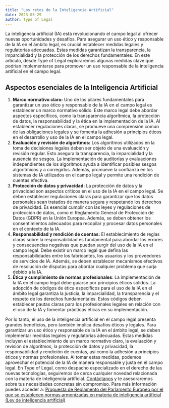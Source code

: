 ```yaml
---
title: "Los retos de la Inteligencia Artificial"
date: 2023-05-29
author: Type of Legal
---
```


La inteligencia artificial (IA) está revolucionando el campo legal al ofrecer nuevas oportunidades y desafíos. Para asegurar un uso ético y responsable de la IA en el ámbito legal, es crucial establecer medidas legales y regulatorias adecuadas. Estas medidas garantizan la transparencia, la imparcialidad y la protección de los derechos fundamentales. En este artículo, desde Type of Legal exploraremos algunas medidas clave que podrían implementarse para promover un uso responsable de la inteligencia artificial en el campo legal.

Aspectos esenciales de la Inteligencia Artificial
-------------------------------------------------

1.  **Marco normativo claro:** Uno de los pilares fundamentales para garantizar un uso ético y responsable de la IA en el campo legal es establecer un marco normativo sólido. Este marco legal debe abordar aspectos específicos, como la transparencia algorítmica, la protección de datos, la responsabilidad y la ética en la implementación de la IA. Al establecer regulaciones claras, se promueve una comprensión común de las obligaciones legales y se fomenta la adhesión a principios éticos en el desarrollo y uso de la IA en el campo legal.
2.  **Evaluación y revisión de algoritmos:** Los algoritmos utilizados en la toma de decisiones legales deben ser objeto de una evaluación y revisión regular. Esto asegura la transparencia, la imparcialidad y la ausencia de sesgos. La implementación de auditorías y evaluaciones independientes de los algoritmos ayuda a identificar posibles sesgos algorítmicos y a corregirlos. Además, promueve la confianza en los sistemas de IA utilizados en el campo legal y permite una rendición de cuentas efectiva.
3.  **Protección de datos y privacidad:** La protección de datos y la privacidad son aspectos críticos en el uso de la IA en el campo legal. Se deben establecer regulaciones claras para garantizar que los datos personales sean tratados de manera segura y respetando los derechos de privacidad. Es esencial cumplir con las leyes y regulaciones de protección de datos, como el Reglamento General de Protección de Datos (GDPR) en la Unión Europea. Además, se deben obtener los consentimientos adecuados para recopilar y procesar datos personales en el contexto de la IA.
4.  **Responsabilidad y rendición de cuentas:** El establecimiento de reglas claras sobre la responsabilidad es fundamental para abordar los errores y consecuencias negativas que puedan surgir del uso de la IA en el campo legal. Debe existir un marco legal que defina las responsabilidades entre los fabricantes, los usuarios y los proveedores de servicios de IA. Además, se deben establecer mecanismos efectivos de resolución de disputas para abordar cualquier problema que surja debido a la IA.
5.  **Ética y cumplimiento de normas profesionales**: La implementación de la IA en el campo legal debe guiarse por principios éticos sólidos. La adopción de códigos de ética específicos para el uso de la IA en el ámbito legal garantiza la justicia, la imparcialidad, la transparencia y el respeto de los derechos fundamentales. Estos códigos deben establecer pautas claras para los profesionales legales en relación con el uso de la IA y fomentar prácticas éticas en su implementación.

Por lo tanto, el uso de la inteligencia artificial en el campo legal presenta grandes beneficios, pero también implica desafíos éticos y legales. Para garantizar un uso ético y responsable de la IA en el ámbito legal, se deben implementar medidas legales y regulatorias adecuadas. Estas medidas incluyen el establecimiento de un marco normativo claro, la evaluación y revisión de algoritmos, la protección de datos y privacidad, la responsabilidad y rendición de cuentas, así como la adhesión a principios éticos y normas profesionales. Al tomar estas medidas, podemos aprovechar el potencial de la IA de manera responsable y justa en el campo legal. En Type of Legal, como despacho especializado en el derecho de las nuevas tecnologías, seguiremos de cerca cualquier novedad relacionada con la materia de inteligencia artificial. [Contáctanos](https://typeoflegal.com/contacto/) y te asesoraremos sobre tus necesidades concretas sin compromiso. Para más información puedes acceder a: [Propuesta de Reglamento del Parlamento Europeo por el que se establecen normas armonizadas en materia de inteligencia artificial (Ley de inteligencia artificial)](https://eur-lex.europa.eu/legal-content/ES/TXT/?uri=celex%3A52021PC0206)
